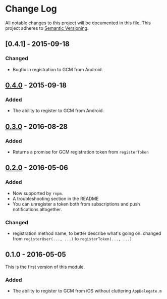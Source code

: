 # Change Log
All notable changes to this project will be documented in this file.
This project adheres to [Semantic Versioning](http://semver.org/).


## [0.4.1] - 2015-09-18
### Changed
- Bugfix in registration to GCM from Android.

## [0.4.0] - 2015-09-18
### Added
- The ability to register to GCM from Android.

## [0.3.0] - 2016-08-28
### Added
- Returns a promise for GCM registration token from `registerToken`

## [0.2.0] - 2016-05-06
### Added
- Now supported by `rnpm`.
- A troubleshooting section in the README
- You can unregister a token both from subscriptions and push
  notifications altogether.

### Changed
- registration method name, to better describe what's going on. changed
  from `registerUser(..., ...)` to `registerToken(..., ...)`

## 0.1.0 - 2016-05-05
This is the first version of this module.
### Added
- The ability to register to GCM from iOS without cluttering
  `AppDelegate.m`

[0.4.0]: https://github.com/lilach/react-native-push-with-gcm/compare/v0.3.0...v0.4.0
[0.3.0]: https://github.com/lilach/react-native-push-with-gcm/compare/v0.2.0...v0.3.0
[0.2.0]: https://github.com/lilach/react-native-push-with-gcm/compare/v0.1.0...v0.2.0
